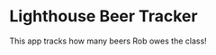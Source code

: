 Lighthouse Beer Tracker
=================================

This app tracks how many beers Rob owes the class!
